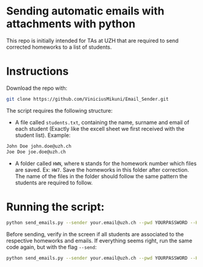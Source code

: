 # Sending automatic emails with attachments with python

This repo is initially intended for TAs at UZH that are required to send corrected homeworks to a list of students.

# Instructions

Download the repo with:

```bash
git clone https://github.com/ViniciusMikuni/Email_Sender.git
```
The script requires the following structure:

* A file called ```students.txt```, containing the name, surname and email of each student (Exactly like the excell sheet we first received with the student list). Example:

```bash
John Doe john.doe@uzh.ch
Joe Doe joe.doe@uzh.ch
```

* A folder called ```HWN```, where ```N``` stands for the homework number which files are saved. Ex: ```HW7```. Save the homeworks in this folder after correction. The name of the files in the folder should follow the same pattern the students are required to follow.

# Running the script:

```bash
python send_emails.py --sender your.email@uzh.ch --pwd YOURPASSWORD --HW N
```

Before sending, verify in the screen if all students are associated to the respective homeworks and emails. If everything seems right, run the same code again, but with the flag ```--send```:

```bash
python send_emails.py --sender your.email@uzh.ch --pwd YOURPASSWORD --HW N --send
```

